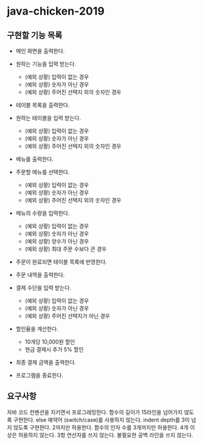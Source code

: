 # java-chicken-2019
## 구현할 기능 목록

- 메인 화면을 출력한다.

- 원하는 기능을 입력 받는다.
    - (예외 상황) 입력이 없는 경우
    - (예외 상황) 숫자가 아닌 경우
    - (예외 상황) 주어진 선택지 외의 숫자인 경우
    
- 테이블 목록을 출력한다.

- 원하는 테이블을 입력 받는다.
    - (예외 상황) 입력이 없는 경우
    - (예외 상황) 숫자가 아닌 경우
    - (예외 상황) 주어진 선택지 외의 숫자인 경우
    
- 메뉴를 출력한다.

- 주문할 메뉴를 선택한다.
    - (예외 상황) 입력이 없는 경우
    - (예외 상황) 숫자가 아닌 경우
    - (예외 상황) 주어진 선택지 외의 숫자인 경우

- 메뉴의 수량을 입력한다.
    - (예외 상황) 입력이 없는 경우
    - (예외 상황) 숫자가 아닌 경우
    - (예외 상황) 양수가 아닌 경우
    - (예외 상황) 최대 주문 수보다 큰 경우

- 주문이 완료되면 테이블 목록에 반영한다.

- 주문 내역을 출력한다.

- 결제 수단을 입력 받는다.
    - (예외 상황) 입력이 없는 경우
    - (예외 상황) 숫자가 아닌 경우
    - (예외 상황) 주어진 선택지가 아닌 경우
  
- 할인율을 계산한다.
    - 10개당 10,000원 할인
    - 현금 결제시 추가 5% 할인
    
- 최종 결제 금액을 출력한다.

- 프로그램을 종료한다.


## 요구사항

자바 코드 컨벤션을 지키면서 프로그래밍한다.
함수의 길이가 15라인을 넘어가지 않도록 구현한다.
else 예약어 (switch/case)를 사용하지 않는다.
indent depth를 3이 넘지 않도록 구현한다. 2까지만 허용한다.
함수의 인자 수를 3개까지만 허용한다. 4개 이상은 허용하지 않는다.
3항 연산자를 쓰지 않는다.
불필요한 공백 라인을 쓰지 않는다.